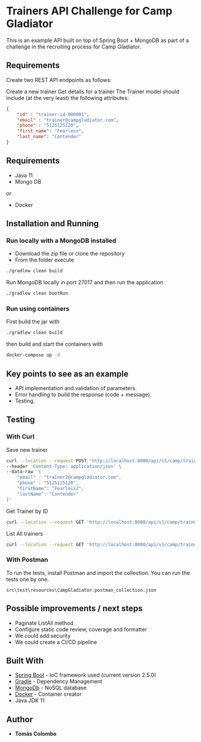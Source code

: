 

# Trainers API Challenge for Camp Gladiator

<p>This is an example API built on top of Spring Boot + MongoDB as part of a challenge in the recruiting process for Camp Gladiator.</p>

## Requirements
Create two REST API endpoints as follows:

Create a new trainer
Get details for a trainer
The Trainer model should include (at the very least) the following attributes:
```json
{
    "id" : "trainer-id-000001",
    "email" : "trainer@campgladiator.com",
    "phone" : "5125125120",
    "first_name": "Fearless",
    "last_name": "Contender"
}
```
## Requirements
* Java 11
* Mongo DB

or

* Docker

## Installation and Running
### Run locally with a MongoDB installed
* Download the zip file or clone the repository
* From the folder execute
```bash
./gradlew clean build
```
Run MongoDB locally in port 27017 and then run the application
```bash
./gradlew clean bootRun
```

### Run using containers
First build the jar with
```bash
./gradlew clean build
```
then build and start the containers with
```bash
docker-compose up -d
```
## Key points to see as an example
* API implementation and validation of parameters.
* Error handling to build the response (code + message).
* Testing.

## Testing
### With Curl
Save new trainer
```bash
curl --location --request POST 'http://localhost:8080/api/v1/camp/trainer/' \
--header 'Content-Type: application/json' \
--data-raw '{
    "email" : "trainer2@campgladiator.com",
    "phone" : "5125125120",
    "firstName": "Fearless2",
    "lastName": "Contender"
}'
```
Get Trainer by ID
```bash
curl --location --request GET 'http://localhost:8080/api/v1/camp/trainer/<trainerId>'
```
List All trainers
```bash
curl --location --request GET 'http://localhost:8080/api/v1/camp/trainer'
```

### With Postman
To run the tests, install Postman and import the collection. You can run the tests one by one.
```
src\test\resources\CampGladiator.postman_collection.json
```

## Possible improvements / next steps
* Paginate ListAll method
* Configure static code review, coverage and formatter
* We could add security
* We could create a CI/CD pipeline 

## Built With

* [Spring Boot](https://spring.io/projects/spring-boot) - IoC framework used (current version 2.5.0)
* [Gradle](https://gradle.org/) - Dependency Management
* [MongoDb](https://www.mongodb.com//) - NoSQL database
* [Docker](https://www.docker.com/) - Container creator
* Java JDK 11

## Author

* **Tomás Colombo**